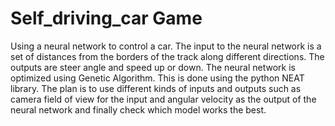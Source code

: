 # Self_driving_car Game
Using a neural network to control a car. 
The input to the neural network is a set of distances from the borders of the track along different directions. The outputs are steer angle and speed up or down.
The neural network is optimized using Genetic Algorithm. This is done using the python NEAT library.
The plan is to use different kinds of inputs and outputs such as camera field of view for the input and angular velocity as the output of the neural network and finally check which model works the best.
